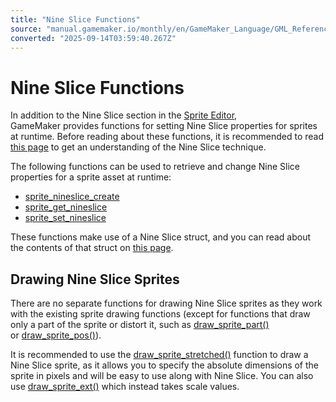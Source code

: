 ```yaml
---
title: "Nine Slice Functions"
source: "manual.gamemaker.io/monthly/en/GameMaker_Language/GML_Reference/Asset_Management/Sprites/Nine_Slice_Functions.htm"
converted: "2025-09-14T03:59:40.267Z"
---
```


# Nine Slice Functions

In addition to the Nine Slice section in the [Sprite Editor](../../../../The_Asset_Editors/Sprites.md "The Sprite Editor"), GameMaker provides functions for setting Nine Slice properties for sprites at runtime. Before reading about these functions, it is recommended to read [this page](../../../../The_Asset_Editors/Sprite_Properties/Nine_Slices.md "Nine Slice") to get an understanding of the Nine Slice technique.

The following functions can be used to retrieve and change Nine Slice properties for a sprite asset at runtime:

-   [sprite\_nineslice\_create](Sprite_Manipulation/sprite_nineslice_create.md "sprite_nineslice_create")
-   [sprite\_get\_nineslice](Sprite_Information/sprite_get_nineslice.md "sprite_get_nineslice")
-   [sprite\_set\_nineslice](Sprite_Manipulation/sprite_set_nineslice.md "sprite_set_nineslice")

These functions make use of a Nine Slice struct, and you can read about the contents of that struct on [this page](Nine_Slice_Struct.md "The Nine Slice Struct").

## Drawing Nine Slice Sprites

There are no separate functions for drawing Nine Slice sprites as they work with the existing sprite drawing functions (except for functions that draw only a part of the sprite or distort it, such as [draw\_sprite\_part()](../../Drawing/Sprites_And_Tiles/draw_sprite_part.md) or [draw\_sprite\_pos()](../../Drawing/Sprites_And_Tiles/draw_sprite_pos.md)).

It is recommended to use the [draw\_sprite\_stretched()](../../Drawing/Sprites_And_Tiles/draw_sprite_stretched.md) function to draw a Nine Slice sprite, as it allows you to specify the absolute dimensions of the sprite in pixels and will be easy to use along with Nine Slice. You can also use [draw\_sprite\_ext()](../../Drawing/Sprites_And_Tiles/draw_sprite_ext.md) which instead takes scale values.